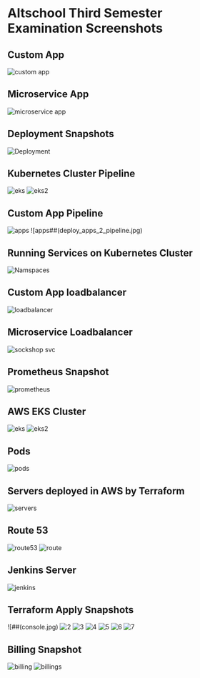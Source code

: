 # Altschool Third Semester Examination Screenshots

## Custom App
![custom app](voting.jpg)

## Microservice App
![microservice app](sockshop.jpg)

## Deployment Snapshots
![Deployment](deployment.jpg)

## Kubernetes Cluster Pipeline
![eks](eks_pipeline.jpg)
![eks2](eks_pipeline_2.jpg)

## Custom App Pipeline
![apps](deploy_apps_pipeline.jpg)
![apps##(deploy_apps_2_pipeline.jpg)

## Running Services on Kubernetes Cluster
![Namspaces](namespaces.jpg)

## Custom App loadbalancer
![loadbalancer](app_lb.jpg)

## Microservice Loadbalancer
![sockshop svc](sockshop##jpg)

## Prometheus Snapshot
![prometheus]()

## AWS EKS Cluster
![eks](eks.jpg)
![eks2](eks2.jpg)

## Pods
![pods](pods.jpg)

## Servers deployed in AWS by Terraform
![servers](servers.jpg)

## Route 53
![route53](route.jpg)
![route](route53.jpg)

## Jenkins Server
![jenkins](jenkins.jpg)

## Terraform Apply Snapshots
![##(console.jpg)
![2](console2.jpg)
![3](console3.jpg)
![4](console4.jpg)
![5](console5.jpg)
![6](console6.jpg)
![7](console7.jpg)

## Billing Snapshot
![billing](billing.jpg)
![billings](billing2.jpg)


